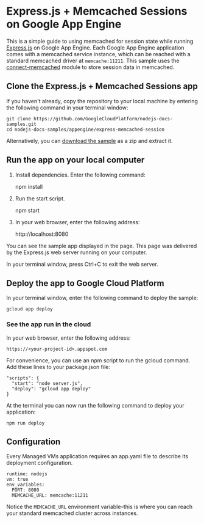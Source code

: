 # Express.js + Memcached Sessions on Google App Engine

This is a simple guide to using memcached for session state while running
[Express.js](http://expressjs.com/) on Google App Engine. Each Google App Engine
application comes with a memcached service instance, which can be reached with a
standard memcached driver at `memcache:11211`. This sample uses the
[connect-memcached](https://github.com/balor/connect-memcached) module to store
session data in memcached.

## Clone the Express.js + Memcached Sessions app

If you haven't already, copy the repository to your local machine by entering
the following command in your terminal window:

    git clone https://github.com/GoogleCloudPlatform/nodejs-docs-samples.git
    cd nodejs-docs-samples/appengine/express-memcached-session

Alternatively, you can [download the sample][download] as a zip and extract it.

## Run the app on your local computer

1. Install dependencies. Enter the following command:

    npm install

1. Run the start script.

    npm start

1. In your web browser, enter the following address:

    http://localhost:8080

You can see the sample app displayed in the page. This page was delivered by the
Express.js web server running on your computer.

In your terminal window, press Ctrl+C to exit the web server.

## Deploy the app to Google Cloud Platform

In your terminal window, enter the following command to deploy the sample:

    gcloud app deploy

### See the app run in the cloud

In your web browser, enter the following address:

    https://<your-project-id>.appspot.com

For convenience, you can use an npm script to run the gcloud command. Add these
lines to your package.json file:

    "scripts": {
      "start": "node server.js",
      "deploy": "gcloud app deploy"
    }

At the terminal you can now run the following command to deploy your application:

    npm run deploy

## Configuration

Every Managed VMs application requires an app.yaml file to describe its
deployment configuration.

    runtime: nodejs
    vm: true
    env_variables:
      PORT: 8080
      MEMCACHE_URL: memcache:11211

Notice the `MEMCACHE_URL` environment variable–this is where you can reach your
standard memcached cluster across instances.

[download]: https://github.com/GoogleCloudPlatform/nodejs-docs-samples/archive/master.zip
